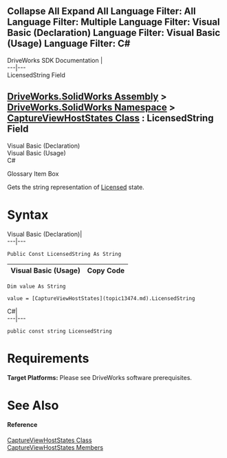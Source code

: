 Collapse All Expand All Language Filter: All  Language Filter: Multiple  Language Filter: Visual Basic (Declaration) Language Filter: Visual Basic (Usage) Language Filter: C#  
---  
DriveWorks SDK Documentation  |   
---|---  
LicensedString Field   
  
[DriveWorks.SolidWorks Assembly](topic13342.md) > [DriveWorks.SolidWorks Namespace](topic13345.md) > [CaptureViewHostStates Class](topic13474.md) : LicensedString Field  
---  
  
Visual Basic (Declaration)    
Visual Basic (Usage)    
C# 

Glossary Item Box

Gets the string representation of [Licensed](topic13492.md) state. 

# Syntax

Visual Basic (Declaration)|   
---|---  
      
    
    Public Const LicensedString As String  
  
Visual Basic (Usage)| Copy Code  
---|---  
      
    
    Dim value As String
     
    value = [CaptureViewHostStates](topic13474.md).LicensedString  
  
C#|   
---|---  
      
    
    public const string LicensedString  
  
# Requirements

**Target Platforms:** Please see DriveWorks software prerequisites.

# See Also

#### Reference

[CaptureViewHostStates Class](topic13474.md)   
[CaptureViewHostStates Members](topic13475.md)


